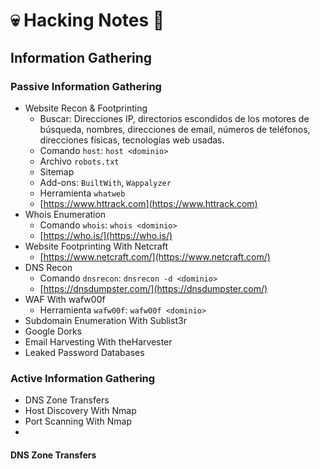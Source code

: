 # 💀 Hacking Notes 📝

## Information Gathering

### Passive Information Gathering
- Website Recon & Footprinting
  - Buscar: Direcciones IP, directorios escondidos de los motores de búsqueda, nombres, direcciones de email, números de teléfonos, direcciones físicas, tecnologías web usadas.
  - Comando `host`: `host <dominio>`
  - Archivo `robots.txt`
  - Sitemap
  - Add-ons: `BuiltWith`, `Wappalyzer`
  - Herramienta `whatweb`
  - [https://www.httrack.com](https://www.httrack.com)
- Whois Enumeration
  - Comando `whois`: `whois <dominio>`
  - [https://who.is/](https://who.is/)
- Website Footprinting With Netcraft
  - [https://www.netcraft.com/](https://www.netcraft.com/)
- DNS Recon
  - Comando `dnsrecon`: `dnsrecon -d <dominio>`
  - [https://dnsdumpster.com/](https://dnsdumpster.com/)
- WAF With wafw00f
  - Herramienta `wafw00f`: `wafw00f <dominio>`
- Subdomain Enumeration With Sublist3r
- Google Dorks
- Email Harvesting With theHarvester
- Leaked Password Databases

### Active Information Gathering
- DNS Zone Transfers
- Host Discovery With Nmap
- Port Scanning With Nmap
- 
#### DNS Zone Transfers
